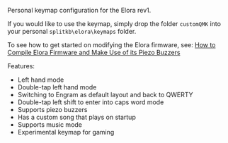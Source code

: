 Personal keymap configuration for the Elora rev1.

If you would like to use the keymap, simply drop the folder `customQMK` into your personal `splitkb\elora\keymaps` folder.

To see how to get started on modifying the Elora firmware, see: [How to Compile Elora Firmware and Make Use of its Piezo Buzzers](https://www.reddit.com/r/ErgoMechKeyboards/comments/1fb6qfg/how_to_compile_elora_firmware_and_make_use_of_its/)

Features:
* Left hand mode
* Double-tap left hand mode
* Switching to Engram as default layout and back to QWERTY
* Double-tap left shift to enter into caps word mode
* Supports piezo buzzers
* Has a custom song that plays on startup
* Supports music mode
* Experimental keymap for gaming
